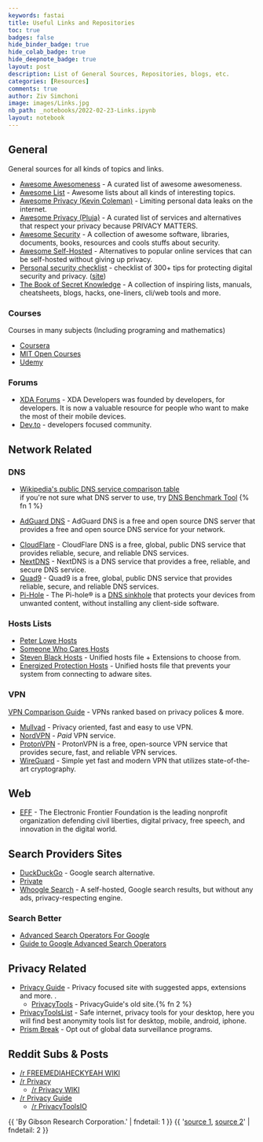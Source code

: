```yaml
---
keywords: fastai
title: Useful Links and Repositories
toc: true
badges: false
hide_binder_badge: true
hide_colab_badge: true
hide_deepnote_badge: true
layout: post
description: List of General Sources, Repositories, blogs, etc.
categories: [Resources]
comments: true
author: Ziv Simchoni
image: images/Links.jpg
nb_path: _notebooks/2022-02-23-Links.ipynb
layout: notebook
---
```


<!--
#################################################
### THIS FILE WAS AUTOGENERATED! DO NOT EDIT! ###
#################################################
# file to edit: _notebooks/2022-02-23-Links.ipynb
-->

<div class="container" id="notebook-container">
        
<div class="cell border-box-sizing text_cell rendered"><div class="inner_cell">
<div class="text_cell_render border-box-sizing rendered_html">
<h2 id="General">General<a class="anchor-link" href="#General"> </a></h2><p>General sources for all kinds of topics and links.</p>
<ul>
<li><a href="https://github.com/bayandin/awesome-awesomeness">Awesome Awesomeness</a> - A curated list of awesome awesomeness.</li>
<li><a href="https://github.com/sindresorhus/awesome">Awesome List</a> - Awesome lists about all kinds of interesting topics.</li>
<li><a href="https://github.com/KevinColemanInc/awesome-privacy">Awesome Privacy (Kevin Coleman)</a> - Limiting personal data leaks on the internet.</li>
<li><a href="https://github.com/pluja/awesome-privacy">Awesome Privacy (Pluja)</a> - A curated list of services and alternatives that respect your privacy because PRIVACY MATTERS.</li>
<li><a href="https://github.com/sbilly/awesome-security">Awesome Security</a> - A collection of awesome software, libraries, documents, books, resources and cools stuffs about security.</li>
<li><a href="https://github.com/awesome-selfhosted/awesome-selfhosted">Awesome Self-Hosted</a> - Alternatives to popular online services that can be self-hosted without giving up privacy.</li>
<li><a href="https://github.com/Lissy93/personal-security-checklist">Personal security checklist</a> - checklist of 300+ tips for protecting digital security and privacy. (<a href="https://security-list.js.org/#/">site</a>)</li>
<li><a href="https://github.com/trimstray/the-book-of-secret-knowledge">The Book of Secret Knowledge</a> - A collection of inspiring lists, manuals, cheatsheets, blogs, hacks, one-liners, cli/web tools and more.</li>
</ul>

</div>
</div>
</div>
<div class="cell border-box-sizing text_cell rendered"><div class="inner_cell">
<div class="text_cell_render border-box-sizing rendered_html">
<h3 id="Courses">Courses<a class="anchor-link" href="#Courses"> </a></h3><p>Courses in many subjects (Including programing and mathematics)</p>
<ul>
<li><a href="https://www.coursera.org">Coursera</a></li>
<li><a href="https://ocw.mit.edu/courses">MIT Open Courses</a></li>
<li><a href="https://www.udemy.com">Udemy</a></li>
</ul>

</div>
</div>
</div>
<div class="cell border-box-sizing text_cell rendered"><div class="inner_cell">
<div class="text_cell_render border-box-sizing rendered_html">
<h3 id="Forums">Forums<a class="anchor-link" href="#Forums"> </a></h3><ul>
<li><a href="https://forum.xda-developers.com">XDA Forums</a> - XDA Developers was founded by developers, for developers. It is now a valuable resource for people who want to make the most of their mobile devices.</li>
<li><a href="https://dev.to">Dev.to</a> - developers focused community.</li>
</ul>

</div>
</div>
</div>
<div class="cell border-box-sizing text_cell rendered"><div class="inner_cell">
<div class="text_cell_render border-box-sizing rendered_html">
<h2 id="Network-Related">Network Related<a class="anchor-link" href="#Network-Related"> </a></h2><h3 id="DNS">DNS<a class="anchor-link" href="#DNS"> </a></h3><ul>
<li><p><a href="https://en.wikipedia.org/wiki/Public_recursive_name_server">Wikipedia's public DNS service comparison table</a><br>
if you're not sure what DNS server to use, try <a href="https://www.grc.com/dns/benchmark.htm">DNS Benchmark Tool</a> {% fn 1 %}
<br></p>
</li>
<li><p><a href="https://adguard.com">AdGuard DNS</a> - AdGuard DNS is a free and open source DNS server that provides a free and open source DNS service for your network.</p>
</li>
<li><a href="https://cloudflare-dns.com/dns">CloudFlare</a> - CloudFlare DNS is a free, global, public DNS service that provides reliable, secure, and reliable DNS services.</li>
<li><a href="https://nextdns.io">NextDNS</a> - NextDNS is a DNS service that provides a free, reliable, and secure DNS service.</li>
<li><a href="https://www.quad9.net">Quad9</a> - Quad9 is a free, global, public DNS service that provides reliable, secure, and reliable DNS services.</li>
<li><a href="https://pi-hole.net">Pi-Hole</a> - The Pi-hole® is a <a href="https://en.wikipedia.org/wiki/DNS_sinkhole">DNS sinkhole</a> that protects your devices from unwanted content, without installing any client-side software.</li>
</ul>
<h3 id="Hosts-Lists">Hosts Lists<a class="anchor-link" href="#Hosts-Lists"> </a></h3><ul>
<li><a href="https://pgl.yoyo.org/adservers/serverlist.php">Peter Lowe Hosts</a></li>
<li><a href="https://someonewhocares.org/hosts">Someone Who Cares Hosts</a></li>
<li><a href="https://github.com/StevenBlack/hosts">Steven Black Hosts</a> - Unified hosts file + Extensions to choose from.</li>
<li><a href="https://energized.pro">Energized Protection Hosts</a> - Unified hosts file that prevents your system from connecting to adware sites.</li>
</ul>
<h3 id="VPN">VPN<a class="anchor-link" href="#VPN"> </a></h3><p><a href="https://docs.google.com/spreadsheets/d/e/2PACX-1vRh1eSvC9A9hvNE9m1ZgfZQu5GtREEXtKQ25BmCLveYduOl4kVc5gDO7Mj28oOboAv-VTIMtY7JdKpP/pubhtml#">VPN Comparison Guide</a> - VPNs ranked based on privacy polices &amp; more.</p>
<ul>
<li><a href="https://mullvad.net/en/download/android/">Mullvad</a> - Privacy oriented, fast and easy to use VPN.</li>
<li><a href="https://nordvpn.com/download/android/">NordVPN</a> - <em>Paid</em> VPN service.</li>
<li><a href="https://protonapps.com">ProtonVPN</a> - ProtonVPN is a free, open-source VPN service that provides secure, fast, and reliable VPN services.</li>
<li><a href="https://www.wireguard.com/install/">WireGuard</a> - Simple yet fast and modern VPN that utilizes state-of-the-art cryptography.</li>
</ul>

</div>
</div>
</div>
<div class="cell border-box-sizing text_cell rendered"><div class="inner_cell">
<div class="text_cell_render border-box-sizing rendered_html">
<h2 id="Web">Web<a class="anchor-link" href="#Web"> </a></h2><ul>
<li><a href="https://www.eff.org">EFF</a> - The Electronic Frontier Foundation is the leading nonprofit organization defending civil liberties, digital privacy, free speech, and innovation in the digital world.</li>
</ul>
<h2 id="Search-Providers-Sites">Search Providers Sites<a class="anchor-link" href="#Search-Providers-Sites"> </a></h2><ul>
<li><a href="https://duckduckgo.com">DuckDuckGo</a> - Google search alternative.</li>
<li><a href="https://private.sh">Private</a></li>
<li><a href="https://github.com/benbusby/whoogle-search">Whoogle Search</a> - A self-hosted, Google search results, but without any ads, privacy-respecting engine.</li>
</ul>
<h3 id="Search-Better">Search Better<a class="anchor-link" href="#Search-Better"> </a></h3><ul>
<li><a href="https://ahrefs.com/blog/google-advanced-search-operators">Advanced Search Operators For Google</a></li>
<li><a href="https://www.searchenginejournal.com/google-search-operators-commands/215331">Guide to Google Advanced Search Operators</a></li>
</ul>

</div>
</div>
</div>
<div class="cell border-box-sizing text_cell rendered"><div class="inner_cell">
<div class="text_cell_render border-box-sizing rendered_html">
<h2 id="Privacy-Related">Privacy Related<a class="anchor-link" href="#Privacy-Related"> </a></h2><ul>
<li><a href="https://www.privacyguides.org">Privacy Guide</a> - Privacy focused site with suggested apps, extensions and more. .<ul>
<li><a href="https://www.privacytools.io">PrivacyTools</a> - PrivacyGuide's old site.{% fn 2 %}</li>
</ul>
</li>
<li><a href="https://privacytoolslist.com">PrivacyToolsList</a> - Safe internet, privacy tools for your desktop, here you will find best anonymity tools list for desktop, mobile, android, iphone.</li>
<li><a href="https://prism-break.org/en">Prism Break</a> - Opt out of global data surveillance programs.</li>
</ul>

</div>
</div>
</div>
<div class="cell border-box-sizing text_cell rendered"><div class="inner_cell">
<div class="text_cell_render border-box-sizing rendered_html">
<h2 id="Reddit-Subs-&amp;-Posts">Reddit Subs &amp; Posts<a class="anchor-link" href="#Reddit-Subs-&amp;-Posts"> </a></h2><ul>
<li><a href="https://www.reddit.com/r/FREEMEDIAHECKYEAH/wiki/index">/r FREEMEDIAHECKYEAH WIKI</a></li>
<li><a href="https://www.reddit.com/r/privacy">/r Privacy</a><ul>
<li><a href="https://www.reddit.com/r/privacy/wiki/index">/r Privacy WIKI</a></li>
</ul>
</li>
<li><a href="https://www.reddit.com/r/PrivacyGuides">/r Privacy Guide</a><ul>
<li><a href="https://www.reddit.com/r/privacytoolsIO">/r PrivacyToolsIO</a></li>
</ul>
</li>
</ul>

</div>
</div>
</div>
<div class="cell border-box-sizing text_cell rendered"><div class="inner_cell">
<div class="text_cell_render border-box-sizing rendered_html">
<p>{{ 'By Gibson Research Corporation.' | fndetail: 1 }}
{{ '<a href="https://www.reddit.com/r/privacytoolsIO/comments/pnql46/rprivacyguides_privacyguidesorg_what_you_need_to">source 1</a>, <a href="https://www.reddit.com/r/PrivacyGuides/comments/pnh9n8/what_happened_to_privacytools">source 2</a>' | fndetail: 2 }}</p>

</div>
</div>
</div>
</div>
 

